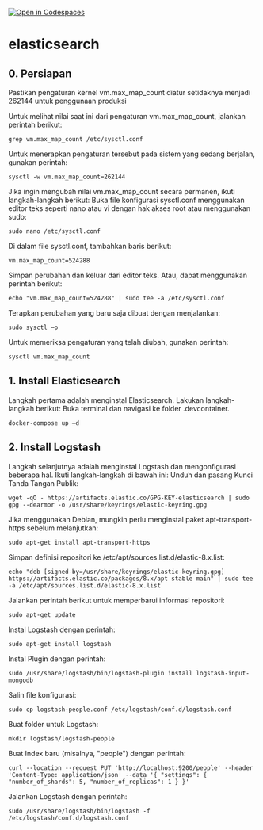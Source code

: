 [![Open in Codespaces](https://classroom.github.com/assets/launch-codespace-7f7980b617ed060a017424585567c406b6ee15c891e84e1186181d67ecf80aa0.svg)](https://classroom.github.com/open-in-codespaces?assignment_repo_id=11558473)
# elasticsearch

## 0. Persiapan
Pastikan pengaturan kernel vm.max_map_count diatur setidaknya menjadi 262144 untuk penggunaan produksi

Untuk melihat nilai saat ini dari pengaturan vm.max_map_count, jalankan perintah berikut:

`grep vm.max_map_count /etc/sysctl.conf`

Untuk menerapkan pengaturan tersebut pada sistem yang sedang berjalan, gunakan perintah:

`sysctl -w vm.max_map_count=262144`

Jika  ingin mengubah nilai vm.max_map_count secara permanen, ikuti langkah-langkah berikut:
Buka file konfigurasi sysctl.conf menggunakan editor teks seperti nano atau vi dengan hak akses root atau menggunakan sudo:

`sudo nano /etc/sysctl.conf`

Di dalam file sysctl.conf, tambahkan baris berikut:

`vm.max_map_count=524288`

Simpan perubahan dan keluar dari editor teks. Atau, dapat menggunakan perintah berikut:

`echo "vm.max_map_count=524288" | sudo tee -a /etc/sysctl.conf`

Terapkan perubahan yang baru saja dibuat dengan menjalankan:	

`sudo sysctl –p`

Untuk memeriksa pengaturan yang telah diubah, gunakan perintah:

`sysctl vm.max_map_count`




## 1. Install Elasticsearch
Langkah pertama adalah menginstal Elasticsearch. Lakukan langkah-langkah berikut:
Buka terminal dan navigasi ke folder .devcontainer.

`docker-compose up –d`

## 2. Install Logstash
Langkah selanjutnya adalah menginstal Logstash dan mengonfigurasi beberapa hal. Ikuti langkah-langkah di bawah ini:
Unduh dan pasang Kunci Tanda Tangan Publik:

`wget -qO - https://artifacts.elastic.co/GPG-KEY-elasticsearch | sudo gpg --dearmor -o /usr/share/keyrings/elastic-keyring.gpg`

Jika menggunakan Debian, mungkin perlu menginstal paket apt-transport-https sebelum melanjutkan:

`sudo apt-get install apt-transport-https`

Simpan definisi repositori ke /etc/apt/sources.list.d/elastic-8.x.list:

`echo "deb [signed-by=/usr/share/keyrings/elastic-keyring.gpg] https://artifacts.elastic.co/packages/8.x/apt stable main" | sudo tee -a /etc/apt/sources.list.d/elastic-8.x.list`

Jalankan perintah berikut untuk memperbarui informasi repositori:

`sudo apt-get update`

Instal Logstash dengan perintah:

`sudo apt-get install logstash`

Instal Plugin dengan perintah:

`sudo /usr/share/logstash/bin/logstash-plugin install logstash-input-mongodb`


Salin file konfigurasi:

`sudo cp logstash-people.conf /etc/logstash/conf.d/logstash.conf`

Buat folder untuk Logstash:

`mkdir logstash/logstash-people`

Buat Index baru (misalnya, "people") dengan perintah:

`curl --location --request PUT 'http://localhost:9200/people' --header 'Content-Type: application/json' --data '{
    "settings": { "number_of_shards": 5, "number_of_replicas": 1 }
}'`

Jalankan Logstash dengan perintah:

`sudo /usr/share/logstash/bin/logstash -f /etc/logstash/conf.d/logstash.conf`



